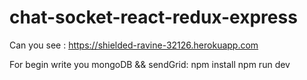 # chat-socket-react-redux-express
Can you see : https://shielded-ravine-32126.herokuapp.com

For begin write you mongoDB && sendGrid: npm install npm run dev
